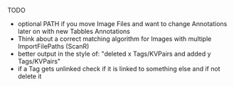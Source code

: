 TODO  
* optional PATH if you move Image Files and want to change Annotations later on with new Tabbles Annotations
* Think about a correct matching algorithm for Images with multiple ImportFilePaths (ScanR)
* better output in the style of:
"deleted x Tags/KVPairs and added y Tags/KVPairs"
* if a Tag gets unlinked check if it is linked to something else and if not delete it